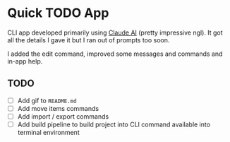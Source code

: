 # Quick TODO App

CLI app developed primarily using [Claude AI](https://claude.ai/) (pretty impressive ngl). It got all the details I gave it but I ran out of prompts too soon.

I added the edit command, improved some messages and commands and in-app help.

## TODO

-   [ ] Add gif to `README.md`
-   [ ] Add move items commands
-   [ ] Add import / export commands
-   [ ] Add build pipeline to build project into CLI command available into terminal environment
